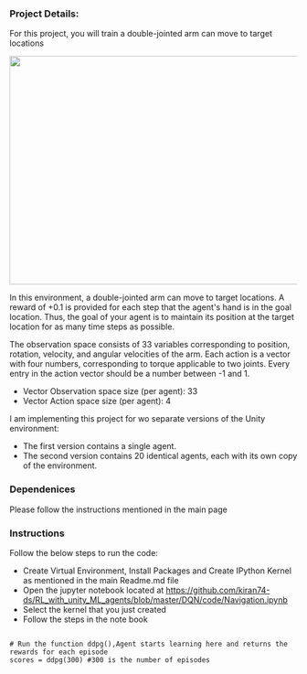 ### Project Details:
For this project, you will train a double-jointed arm can move to target locations

<img src="https://github.com/kiran74-ds/RL_with_unity_ML_agents/blob/master/DQN/images/Banana_ML_agent.gif" width="600" height="400">

In this environment, a double-jointed arm can move to target locations. A reward of +0.1 is provided for each step that the agent's hand is in the goal location. Thus, the goal of your agent is to maintain its position at the target location for as many time steps as possible.

The observation space consists of 33 variables corresponding to position, rotation, velocity, and angular velocities of the arm. Each action is a vector with four numbers, corresponding to torque applicable to two joints. Every entry in the action vector should be a number between -1 and 1.
 + Vector Observation space size (per agent): 33
 + Vector Action space size (per agent): 4


I am implementing this project for wo separate versions of the Unity environment:
+ The first version contains a single agent.
+ The second version contains 20 identical agents, each with its own copy of the environment.


### Dependenices

Please follow the instructions mentioned in the main page 


### Instructions

Follow the below steps to run the code:

+ Create Virtual Environment, Install Packages and Create IPython Kernel as mentioned in the main Readme.md file
+ Open the jupyter notebook located at https://github.com/kiran74-ds/RL_with_unity_ML_agents/blob/master/DQN/code/Navigation.ipynb
+ Select the kernel that you just created
+ Follow the steps in the note book 

```

# Run the function ddpg(),Agent starts learning here and returns the rewards for each episode
scores = ddpg(300) #300 is the number of episodes
```
